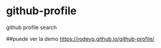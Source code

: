 # github-profile
github profile search

##puede ver la demo https://rodevp.github.io/github-profile/
